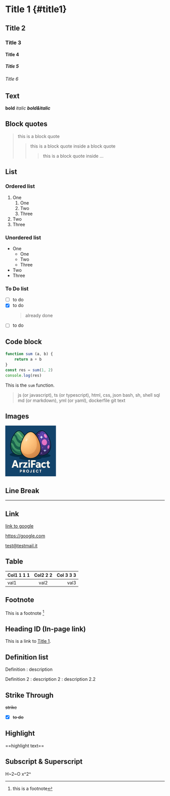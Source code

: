 # Title 1 {#title1}

## Title 2

### Title 3

#### Title 4

##### Title 5

###### Title 6

## Text

**bold** *italic* ***bold&italic***

## Block quotes

> this is a block quote
>> this is a block quote inside a block quote
>>> this is a block quote inside ...

## List

### Ordered list

1. One
    1. One
    2. Two
    3. Three
2. Two
3. Three

### Unordered list

- One
  - One
  - Two
  - Three
- Two
- Three

### To Do list

- [ ] to do
- [x] to do
    > already done
- [ ] to do

## Code block

```js
function sum (a, b) {
    return a + b
}
const res = sum(1, 2)
console.log(res)
```

This is the `sum` function.

> js (or javascript), ts (or typescript), html, css, json
> bash, sh, shell
> sql
> md (or markdown), yml (or yaml), dockerfile
> git
> text

## Images

<!-- ![alt] (path "title") -->
![logo](/public/logo/logo.webp "logo webp")

## Line Break

---
<!-- or ___ -->

## Link

[link to google](https://google.com "link title")

<https://google.com>

<test@testmail.it>

## Table

| Col1 1 1 1 | Col2 2 2 | Col 3 3 3|
| :--- | :---: | ---: |
| val1 | val2 | val3 |

## Footnote

This is a footnote [^1]

[^1]: this is a footnote

## Heading ID (In-page link)

This is a link to [Title 1](#title1).

## Definition list

Definition
: description

Definition 2
: description 2
: description 2.2

## Strike Through

~~strike~~

- [x] ~~to do~~

## Highlight

==highlight text==

## Subscript & Superscript

H~2~O
x^2^
